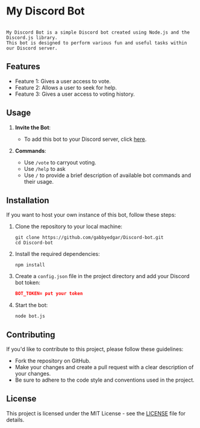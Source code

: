 


# My Discord Bot
```

My Discord Bot is a simple Discord bot created using Node.js and the Discord.js library. 
This bot is designed to perform various fun and useful tasks within our Discord server.
```


## Features

- Feature 1: Gives a user access to vote.
- Feature 2: Allows a user to seek for help.
- Feature 3: Gives a user access to voting history.



## Usage

1. **Invite the Bot**:
   - To add this bot to your Discord server, click [here](https://discord.gg/vdYnyuZB).
   
2. **Commands**:
   - Use `/vote` to carryout voting.
   - Use `/help` to ask 
   - Use `/` to provide a brief description of available bot commands and their usage.


## Installation

If you want to host your own instance of this bot, follow these steps:

1. Clone the repository to your local machine:

   ```shell
   git clone https://github.com/gabbyedgar/Discord-bot.git
   cd Discord-bot
   ```

2. Install the required dependencies:

   ```shell
   npm install
   ```

3. Create a `config.json` file in the project directory and add your Discord bot token:

   ```json
   BOT_TOKEN= put your token
   ```

4. Start the bot:

   ```shell
   node bot.js
   ```



## Contributing

If you'd like to contribute to this project, please follow these guidelines:

- Fork the repository on GitHub.
- Make your changes and create a pull request with a clear description of your changes.
- Be sure to adhere to the code style and conventions used in the project.

## License

This project is licensed under the MIT License - see the [LICENSE](LICENSE) file for details.
```

